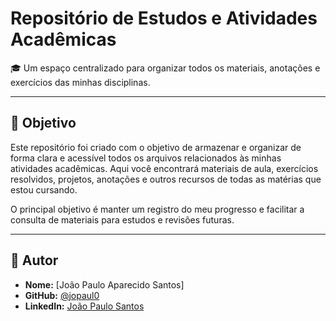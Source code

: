 # Repositório de Estudos e Atividades Acadêmicas

🎓 Um espaço centralizado para organizar todos os materiais, anotações e exercícios das minhas disciplinas.

---

## 🎯 Objetivo

Este repositório foi criado com o objetivo de armazenar e organizar de forma clara e acessível todos os arquivos relacionados às minhas atividades acadêmicas. Aqui você encontrará materiais de aula, exercícios resolvidos, projetos, anotações e outros recursos de todas as matérias que estou cursando.

O principal objetivo é manter um registro do meu progresso e facilitar a consulta de materiais para estudos e revisões futuras.

---


## 👤 Autor

* **Nome:** [João Paulo Aparecido Santos]
* **GitHub:** [@jopaul0](https://github.com/jopaul0)
* **LinkedIn:** [João Paulo Santos](https://www.linkedin.com/in/joaosantos02/)